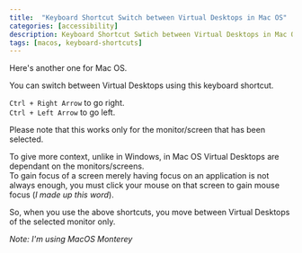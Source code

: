```yaml
---
title:  "Keyboard Shortcut Switch between Virtual Desktops in Mac OS" 
categories: [accessibility]
description: Keyboard Shortcut Swtich between Virtual Desktops in Mac OS
tags: [macos, keyboard-shortcuts]
--- 
```


Here's another one for Mac OS.  

You can switch between Virtual Desktops using this keyboard shortcut.

`Ctrl + Right Arrow` to go right.  
`Ctrl + Left Arrow` to go left.  

Please note that this works only for the monitor/screen that has been selected.  

To give more context, unlike in Windows, in Mac OS Virtual Desktops are dependant on the monitors/screens.  
To gain focus of a screen merely having focus on an application is not always enough, you must click your mouse on that screen to gain mouse focus (_I made up this word_). 

So, when you use the above shortcuts, you move between Virtual Desktops of the selected monitor only.

_Note: I'm using MacOS Monterey_